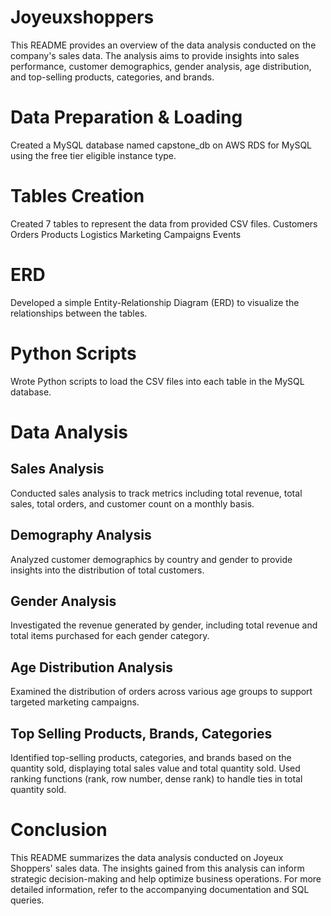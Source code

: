 # Joyeuxshoppers
This README provides an overview of the data analysis conducted on the company's sales data. The analysis aims to provide insights into sales performance, customer demographics, gender analysis, age distribution, and top-selling products, categories, and brands.
# Data Preparation & Loading
Created a MySQL database named capstone_db on AWS RDS for MySQL using the free tier eligible instance type.
# Tables Creation
Created 7 tables to represent the data from provided CSV files.
Customers
Orders
Products
Logistics
Marketing Campaigns
Events
# ERD
Developed a simple Entity-Relationship Diagram (ERD) to visualize the relationships between the tables.
# Python Scripts
Wrote Python scripts to load the CSV files into each table in the MySQL database.
# Data Analysis
 ## Sales Analysis
Conducted sales analysis to track metrics including total revenue, total sales, total orders, and customer count on a monthly basis.
 ## Demography Analysis
Analyzed customer demographics by country and gender to provide insights into the distribution of total customers.
 ## Gender Analysis
Investigated the revenue generated by gender, including total revenue and total items purchased for each gender category.
 ## Age Distribution Analysis
Examined the distribution of orders across various age groups to support targeted marketing campaigns.
 ## Top Selling Products, Brands, Categories
Identified top-selling products, categories, and brands based on the quantity sold, displaying total sales value and total quantity sold. Used ranking functions (rank, row number, dense rank) to handle ties in total quantity sold.
# Conclusion
This README summarizes the data analysis conducted on Joyeux Shoppers' sales data. The insights gained from this analysis can inform strategic decision-making and help optimize business operations. For more detailed information, refer to the accompanying documentation and SQL queries.

